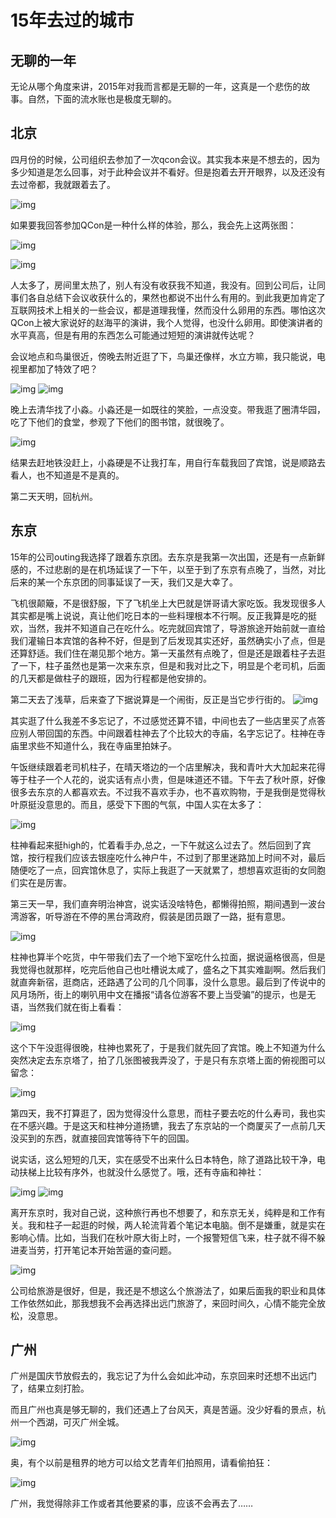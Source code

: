 # 15年去过的城市

## 无聊的一年

无论从哪个角度来讲，2015年对我而言都是无聊的一年，这真是一个悲伤的故事。自然，下面的流水账也是极度无聊的。

## 北京

四月份的时候，公司组织去参加了一次qcon会议。其实我本来是不想去的，因为多少知道是怎么回事，对于此种会议并不看好。但是抱着去开开眼界，以及还没有去过帝都，我就跟着去了。

![img](https://cdn.xuyupeng.net/pic/2015tour/bjgjhyzx.jpg)

如果要我回答参加QCon是一种什么样的体验，那么，我会先上这两张图：

![img](https://cdn.xuyupeng.net/pic/2015tour/qcon1.jpg)

![img](https://cdn.xuyupeng.net/pic/2015tour/qcon2.jpg)

人太多了，房间里太热了，别人有没有收获我不知道，我没有。回到公司后，让同事们各自总结下会议收获什么的，果然也都说不出什么有用的。到此我更加肯定了互联网技术上相关的一些会议，都是道理我懂，然而没什么卵用的东西。哪怕这次QCon上被大家说好的赵海平的演讲，我个人觉得，也没什么卵用。即使演讲者的水平真高，但是有用的东西怎么可能通过短短的演讲就传达呢？

会议地点和鸟巢很近，傍晚去附近逛了下，鸟巢还像样，水立方嘛，我只能说，电视里都加了特效了吧？

![img](https://cdn.xuyupeng.net/pic/2015tour/nc.jpg)
![img](https://cdn.xuyupeng.net/pic/2015tour/slf.jpg)

晚上去清华找了小淼。小淼还是一如既往的笑脸，一点没变。带我逛了圈清华园，吃了下他们的食堂，参观了下他们的图书馆，就很晚了。

![img](https://cdn.xuyupeng.net/pic/2015tour/qhtsg.jpg)


结果去赶地铁没赶上，小淼硬是不让我打车，用自行车载我回了宾馆，说是顺路去看人，也不知道是不是真的。

第二天天明，回杭州。

## 东京

15年的公司outing我选择了跟着东京团。去东京是我第一次出国，还是有一点新鲜感的，不过悲剧的是在机场延误了一下午，以至于到了东京有点晚了，当然，对比后来的某一个东京团的同事延误了一天，我们又是大幸了。

飞机很颠簸，不是很舒服，下了飞机坐上大巴就是饼哥请大家吃饭。我发现很多人其实都是嘴上说说，真让他们吃日本的一些料理根本不行啊。反正我算是吃的挺欢，当然，我并不知道自己在吃什么。吃完就回宾馆了，导游旅途开始前就一直给我们灌输日本宾馆的各种不好，但是到了后发现其实还好，虽然确实小了点，但是还算舒适。我们住在潮见那个地方。第一天虽然有点晚了，但是还是跟着柱子去逛了一下，柱子虽然也是第一次来东京，但是和我对比之下，明显是个老司机，后面的几天都是做柱子的跟班，因为行程都是他安排的。

第二天去了浅草，后来查了下据说算是一个闹街，反正是当它步行街的。
![img](https://cdn.xuyupeng.net/pic/2015tour/jls.jpg)

其实逛了什么我差不多忘记了，不过感觉还算不错，中间也去了一些店里买了点答应别人带回国的东西。中间跟着柱神去了个比较大的寺庙，名字忘记了。柱神在寺庙里求些不知道什么，我在寺庙里拍妹子。

午饭继续跟着老司机柱子，在晴天塔边的一个店里解决，我和青叶大大加起来花得等于柱子一个人花的，说实话有点小贵，但是味道还不错。下午去了秋叶原，好像很多去东京的人都喜欢去。不过我不喜欢手办，也不喜欢购物，于是我倒是觉得秋叶原挺没意思的。而且，感受下下图的气氛，中国人实在太多了：

![img](https://cdn.xuyupeng.net/pic/2015tour/zgby.jpg)

柱神看起来挺high的，忙着看手办,总之，一下午就这么过去了。然后回到了宾馆，按行程我们应该去银座吃什么神户牛，不过到了那里迷路加上时间不对，最后随便吃了一点，回宾馆休息了，实际上我逛了一天就累了，想想喜欢逛街的女同胞们实在是厉害。

第三天一早，我们直奔明治神宫，说实话没啥特色，都懒得拍照，期间遇到一波台湾游客，听导游在不停的黑台湾政府，假装是团员跟了一路，挺有意思。

![img](https://cdn.xuyupeng.net/pic/2015tour/mzsg.jpg)

柱神也算半个吃货，中午带我们去了一个地下室吃什么拉面，据说逼格很高，但是我觉得也就那样，吃完后他自己也吐槽说太咸了，盛名之下其实难副啊。然后我们就直奔新宿，逛商店，还路遇了公司的几个同事，没什么意思。最后到了传说中的风月场所，街上的喇叭用中文在播报“请各位游客不要上当受骗”的提示，也是无语，当然我们就在街上看看：

![img](https://cdn.xuyupeng.net/pic/2015tour/gwj.jpg)

这个下午没逛得很晚，柱神也累死了，于是我们就先回了宾馆。晚上不知道为什么突然决定去东京塔了，拍了几张图被我弄没了，于是只有东京塔上面的俯视图可以留念：

![img](https://cdn.xuyupeng.net/pic/2015tour/djtyj.jpg)

第四天，我不打算逛了，因为觉得没什么意思，而柱子要去吃的什么寿司，我也实在不感兴趣。于是这天和柱神分道扬镳，我去了东京站的一个商厦买了一点前几天没买到的东西，就直接回宾馆等待下午的回国。

说实话，这么短短的几天，实在感受不出来什么日本特色，除了道路比较干净，电动扶梯上比较有序外，也就没什么感觉了。哦，还有寺庙和神社：

![img](https://cdn.xuyupeng.net/pic/2015tour/ss1.jpg)
![img](https://cdn.xuyupeng.net/pic/2015tour/ss2.jpg)

离开东京时，我对自己说，这种旅行再也不想要了，和东京无关，纯粹是和工作有关。我和柱子一起逛的时候，两人轮流背着个笔记本电脑。倒不是嫌重，就是实在影响心情。比如，当我们在秋叶原大街上时，一个报警短信飞来，柱子就不得不躲进麦当劳，打开笔记本开始苦逼的查问题。

![img](https://cdn.xuyupeng.net/pic/2015tour/zzjb.jpg)

公司给旅游是很好，但是，我还是不想这么个旅游法了，如果后面我的职业和具体工作依然如此，那我想我不会再选择出远门旅游了，来回时间久，心情不能完全放松，没意思。

## 广州

广州是国庆节放假去的，我忘记了为什么会如此冲动，东京回来时还想不出远门了，结果立刻打脸。

而且广州也真是够无聊的，我们还遇上了台风天，真是苦逼。没少好看的景点，杭州一个西湖，可灭广州全城。

![img](https://cdn.xuyupeng.net/pic/2015tour/gzt.jpg)


奥，有个以前是租界的地方可以给文艺青年们拍照用，请看偷拍狂：

![img](https://cdn.xuyupeng.net/pic/2015tour/tp.jpg)

广州，我觉得除非工作或者其他要紧的事，应该不会再去了……